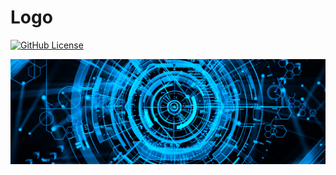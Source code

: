 # Logo
[![GitHub License](https://img.shields.io/badge/license-MIT-blue.svg)](./LICENSE)

![](./logos/kernel_blue/kernel_blue.jpg)